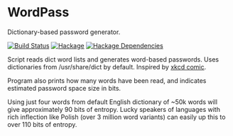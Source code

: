 WordPass
========

Dictionary-based password generator.

[![Build Status](https://api.travis-ci.org/mgajda/wordpass.png?branch=master)](https://travis-ci.org/mgajda/wordpass)
[![Hackage](https://img.shields.io/hackage/v/wordpass.svg)](https://hackage.haskell.org/package/wordpass)
[![Hackage Dependencies](https://img.shields.io/hackage-deps/v/wordpass.svg?style=flat)](http://packdeps.haskellers.com/feed?needle=wordpass)


Script reads dict word lists and generates word-based passwords.
Uses dictionaries from /usr/share/dict by default.
Inspired by [xkcd comic](http://xkcd.com/936/).

Program also prints how many words have been read, and indicates estimated
password space size in bits.

Using just four words from default English dictionary of ~50k words will
give approximately 90 bits of entropy. Lucky speakers of languages with
rich inflection like Polish (over 3 million word variants) can easily up
this to over 110 bits of entropy.

